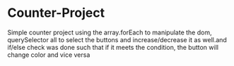 # Counter-Project
Simple counter project using the array.forEach to manipulate the dom, querySelector all to select the buttons and increase/decrease it as well.and if/else check was done such that if it meets the condition, the button will change color and vice versa
